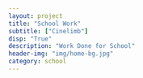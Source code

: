 ```yaml
---
layout: project
title: "School Work"
subtitle: ["Cinelimb"]
disp: "True"
description: "Work Done for School"
header-img: "img/home-bg.jpg"
category: school
---
```

